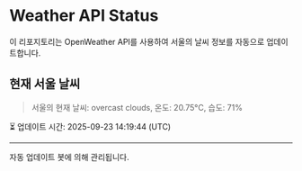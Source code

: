 
# Weather API Status

이 리포지토리는 OpenWeather API를 사용하여 서울의 날씨 정보를 자동으로 업데이트합니다.

## 현재 서울 날씨
> 서울의 현재 날씨: overcast clouds, 온도: 20.75°C, 습도: 71%

⏳ 업데이트 시간: 2025-09-23 14:19:44 (UTC)

---
자동 업데이트 봇에 의해 관리됩니다.
